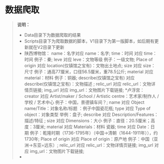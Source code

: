 # 数据爬取

>  **说明：**
> * Data目录下为数据爬取的结果
> * Scripts目录下为爬取数据的脚本，V1目录下为第一版脚本，如后期有更新就在V2目录下更新
> * 陕西博物馆：
name：名字对应 name：名字;
time：时间 对应 time：时间 例子：秦;
leve 对应 leve：文物等级 例子：一级文物;
Place of origin 对应 location(仅镇馆之宝有)：文物出土地点;
size 对应 size：尺寸 例子：通高77厘米，口径56.5厘米，重78.5公斤;
material 对应 material：材料 例子：铜器;
describe(仅镇馆之宝有) 对应 describe(仅镇馆之宝有)：文物描述 ;
relic_url 对应 relic_url：文物详情页链接;
img_url 对应 img_url：文物图片下载链接;
> *卢浮宫：
creator 对应 Artist/maker / School / Artistic centre：艺术家/制作人 / 学校 / 艺术中心 例子：中国，景德镇车间？;
name 对应 Object name/Title：对象名称/标题 ：例子中国瓷花瓶;
type 对应 Type of object：对象类型  举例：盘子;
describe 对应 Description/Features：描述/特征 ;
size 对应 Dimensions：大小 例子：直径：20.5厘米；高度：3厘米;
material 对应 Materials：材料 瓷器;
time 对应 Date：日期 例子：乾隆时期（1736-1795年）（中国->清朝（1644-1911年）），约1730年;
Place of origin 对应 Place of origin：原产地 例子：中国（亚洲->东亚=远东）;
relic_url 对应 relic_url：文物详情页链接;
img_url 对应 img_url：文物图片下载链接;
> *
